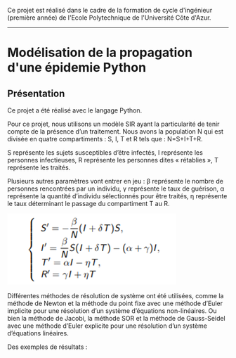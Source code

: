  Ce projet est réalisé dans le cadre de la formation de cycle d'ingénieur (première année) de l'Ecole Polytechnique de l'Université Côte d'Azur.
***
# Modélisation de la propagation d'une épidemie Python

## Présentation
Ce projet a été réalisé avec le langage Python.

Pour ce projet, nous utilisons un modèle SIR ayant la particularité de tenir compte de la présence d’un traitement. Nous avons la population N qui est divisée en quatre compartiments : S, I, T et R tels que : N=S+I+T+R.

S représente les sujets susceptibles d’être infectés, I représente les personnes infectieuses, R représente les personnes dites « rétablies », T représente les traités.

Plusieurs autres paramètres vont entrer en jeu : β représente le nombre de personnes rencontrées par un individu, γ représente le taux de guérison, α représente la quantité d’individu sélectionnés pour être traités, η représente le taux déterminant le passage du compartiment T au R.

![alt text](https://github.com/JulienChoukroun/Modelisation-de-la-propagation-d-une-epidemie-Python/blob/master/Images/SystemeEquations.png "Système d'équations de départ")

Différentes méthodes de résolution de système ont été utilisées, comme la méthode de Newton et la méthode du point fixe avec une méthode d’Euler implicite pour une résolution d’un système d’équations non-linéaires. Ou bien la méthode de Jacobi, la méthode SOR et la méthode de Gauss-Seidel avec une méthode d’Euler explicite pour une résolution d’un système d’équations linéaires.

Des exemples de résultats :

